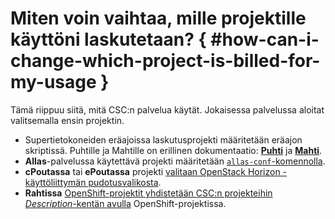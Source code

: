 # Miten voin vaihtaa, mille projektille käyttöni laskutetaan? { #how-can-i-change-which-project-is-billed-for-my-usage }

Tämä riippuu siitä, mitä CSC:n palvelua käytät. Jokaisessa palvelussa aloitat valitsemalla ensin projektin.

* Supertietokoneiden eräajoissa laskutusprojekti määritetään eräajon skriptissä. Puhtille ja Mahtille on erillinen dokumentaatio:
  [**Puhti**](../../computing/running/creating-job-scripts-puhti.md) ja
  [**Mahti**](../../computing/running/creating-job-scripts-mahti.md).
* **Allas**-palvelussa käytettävä projekti määritetään
  [`allas-conf`-komennolla](../../data/Allas/accessing_allas.md).
* **cPoutassa** tai **ePoutassa** projekti
  [valitaan OpenStack Horizon -käyttöliittymän pudotusvalikosta](../../cloud/pouta/launch-vm-from-web-gui.md#prerequisites).
* **Rahtissa**
  [OpenShift-projektit yhdistetään CSC:n projekteihin *Description*-kentän avulla](../../cloud/rahti/usage/projects_and_quota.md)
  OpenShift-projektissa.
